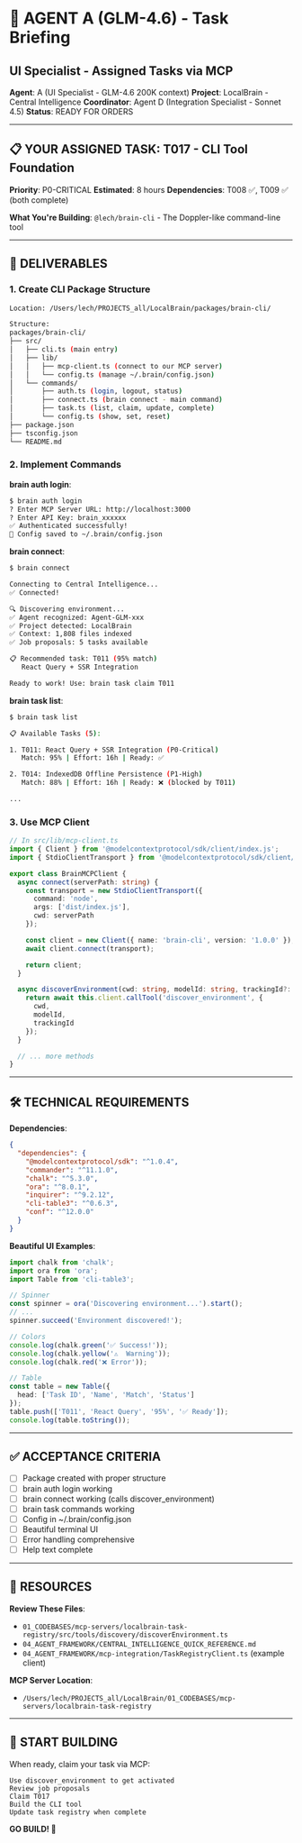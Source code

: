 # 🎯 AGENT A (GLM-4.6) - Task Briefing
## UI Specialist - Assigned Tasks via MCP

**Agent**: A (UI Specialist - GLM-4.6 200K context)
**Project**: LocalBrain - Central Intelligence
**Coordinator**: Agent D (Integration Specialist - Sonnet 4.5)
**Status**: READY FOR ORDERS

---

## 📋 YOUR ASSIGNED TASK: T017 - CLI Tool Foundation

**Priority**: P0-CRITICAL
**Estimated**: 8 hours
**Dependencies**: T008 ✅, T009 ✅ (both complete)

**What You're Building**: `@lech/brain-cli` - The Doppler-like command-line tool

---

## 🎯 DELIVERABLES

### **1. Create CLI Package Structure**
```bash
Location: /Users/lech/PROJECTS_all/LocalBrain/packages/brain-cli/

Structure:
packages/brain-cli/
├── src/
│   ├── cli.ts (main entry)
│   ├── lib/
│   │   ├── mcp-client.ts (connect to our MCP server)
│   │   └── config.ts (manage ~/.brain/config.json)
│   └── commands/
│       ├── auth.ts (login, logout, status)
│       ├── connect.ts (brain connect - main command)
│       ├── task.ts (list, claim, update, complete)
│       └── config.ts (show, set, reset)
├── package.json
├── tsconfig.json
└── README.md
```

### **2. Implement Commands**

**brain auth login**:
```bash
$ brain auth login
? Enter MCP Server URL: http://localhost:3000
? Enter API Key: brain_xxxxxx
✅ Authenticated successfully!
💾 Config saved to ~/.brain/config.json
```

**brain connect**:
```bash
$ brain connect

Connecting to Central Intelligence...
✅ Connected!

🔍 Discovering environment...
✅ Agent recognized: Agent-GLM-xxx
✅ Project detected: LocalBrain
✅ Context: 1,808 files indexed
✅ Job proposals: 5 tasks available

📋 Recommended task: T011 (95% match)
   React Query + SSR Integration

Ready to work! Use: brain task claim T011
```

**brain task list**:
```bash
$ brain task list

📋 Available Tasks (5):

1. T011: React Query + SSR Integration (P0-Critical)
   Match: 95% | Effort: 16h | Ready: ✅

2. T014: IndexedDB Offline Persistence (P1-High)
   Match: 88% | Effort: 16h | Ready: ❌ (blocked by T011)

...
```

### **3. Use MCP Client**

```typescript
// In src/lib/mcp-client.ts
import { Client } from '@modelcontextprotocol/sdk/client/index.js';
import { StdioClientTransport } from '@modelcontextprotocol/sdk/client/stdio.js';

export class BrainMCPClient {
  async connect(serverPath: string) {
    const transport = new StdioClientTransport({
      command: 'node',
      args: ['dist/index.js'],
      cwd: serverPath
    });

    const client = new Client({ name: 'brain-cli', version: '1.0.0' });
    await client.connect(transport);

    return client;
  }

  async discoverEnvironment(cwd: string, modelId: string, trackingId?: string) {
    return await this.client.callTool('discover_environment', {
      cwd,
      modelId,
      trackingId
    });
  }

  // ... more methods
}
```

---

## 🛠️ TECHNICAL REQUIREMENTS

**Dependencies**:
```json
{
  "dependencies": {
    "@modelcontextprotocol/sdk": "^1.0.4",
    "commander": "^11.1.0",
    "chalk": "^5.3.0",
    "ora": "^8.0.1",
    "inquirer": "^9.2.12",
    "cli-table3": "^0.6.3",
    "conf": "^12.0.0"
  }
}
```

**Beautiful UI Examples**:
```typescript
import chalk from 'chalk';
import ora from 'ora';
import Table from 'cli-table3';

// Spinner
const spinner = ora('Discovering environment...').start();
// ...
spinner.succeed('Environment discovered!');

// Colors
console.log(chalk.green('✅ Success!'));
console.log(chalk.yellow('⚠️  Warning'));
console.log(chalk.red('❌ Error'));

// Table
const table = new Table({
  head: ['Task ID', 'Name', 'Match', 'Status']
});
table.push(['T011', 'React Query', '95%', '✅ Ready']);
console.log(table.toString());
```

---

## ✅ ACCEPTANCE CRITERIA

- [ ] Package created with proper structure
- [ ] brain auth login working
- [ ] brain connect working (calls discover_environment)
- [ ] brain task commands working
- [ ] Config in ~/.brain/config.json
- [ ] Beautiful terminal UI
- [ ] Error handling comprehensive
- [ ] Help text complete

---

## 🔗 RESOURCES

**Review These Files**:
- `01_CODEBASES/mcp-servers/localbrain-task-registry/src/tools/discovery/discoverEnvironment.ts`
- `04_AGENT_FRAMEWORK/CENTRAL_INTELLIGENCE_QUICK_REFERENCE.md`
- `04_AGENT_FRAMEWORK/mcp-integration/TaskRegistryClient.ts` (example client)

**MCP Server Location**:
- `/Users/lech/PROJECTS_all/LocalBrain/01_CODEBASES/mcp-servers/localbrain-task-registry`

---

## 🚀 START BUILDING

When ready, claim your task via MCP:
```
Use discover_environment to get activated
Review job proposals
Claim T017
Build the CLI tool
Update task registry when complete
```

**GO BUILD! 💪**
